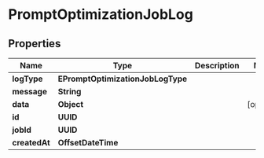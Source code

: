 

# PromptOptimizationJobLog


## Properties

| Name | Type | Description | Notes |
|------------ | ------------- | ------------- | -------------|
|**logType** | **EPromptOptimizationJobLogType** |  |  |
|**message** | **String** |  |  |
|**data** | **Object** |  |  [optional] |
|**id** | **UUID** |  |  |
|**jobId** | **UUID** |  |  |
|**createdAt** | **OffsetDateTime** |  |  |



